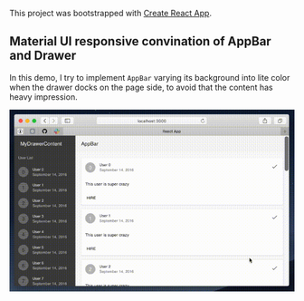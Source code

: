 This project was bootstrapped with [Create React App](https://github.com/facebook/create-react-app).

## Material UI responsive convination of AppBar and Drawer

In this demo, I try to implement `AppBar`
varying its background into lite color
when the drawer docks on the page side,
to avoid that the content has heavy impression.

![](./docs/demo-1.gif)
